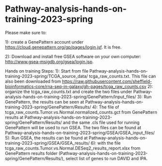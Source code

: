 # Pathway-analysis-hands-on-training-2023-spring

Please make sure to:

1): create a GenePattern account under https://cloud.genepattern.org/gp/pages/login.jsf. It is free.

2): Download and install free GSEA software on your own computer: http://www.gsea-msigdb.org/gsea/login.jsp. 

Hands on training Steps:
1): Start from file Pathway-analysis-hands-on-training-2023-spring/TCGA_source_data/ tcga_raw_counts.txt. This file can also been downloaded from https://raw.githubusercontent.com/sheffield-bioinformatics-core/rna-seq-in-galaxy/gh-pages/tcga_raw_counts.csv
2): organize the tcga_raw_counts.txt and create the two files under Pathway-analysis-hands-on-training-2023-spring/GenePattern/Input_files/
3): Run GenePattern, the results can be seen at Pathway-analysis-hands-on-training-2023-spring/GenePattern/Results/
4): The file of tcga_raw_counts.Tumor.vs.Normal.normalized_counts.gct from GenePattern results  at Pathway-analysis-hands-on-training-2023-spring/GenePattern/Results/ and the same .cls file used for running GenePattern will be used to run GSEA. The two files can be found at  Pathway-analysis-hands-on-training-2023-spring/GSEA/GSEA_input_files/
5): Run GSEA, the results can be found at Pathway-analysis-hands-on-training-2023-spring/GSEA/GSEA_results/
6): with the file tcga_raw_counts.Tumor.vs.Normal.DESeq2_results_report.xlsx from GenePattern results folder (Pathway-analysis-hands-on-training-2023-spring/GenePattern/Results/), select list of genes to run DAVID and IPA.
